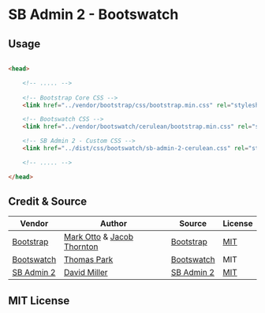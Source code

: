 # SB Admin 2 - Bootswatch

## Usage

```html

<head>

    <!-- ..... -->
    
    <!-- Bootstrap Core CSS -->
    <link href="../vendor/bootstrap/css/bootstrap.min.css" rel="stylesheet">

    <!-- Bootswatch CSS -->
    <link href="../vendor/bootswatch/cerulean/bootstrap.min.css" rel="stylesheet">

    <!-- SB Admin 2 - Custom CSS -->
    <link href="../dist/css/bootswatch/sb-admin-2-cerulean.css" rel="stylesheet">

    <!-- ..... -->

</head>

```

## Credit & Source

|Vendor|Author|Source|License|
|---|---|---|---|
|[Bootstrap](https://getbootstrap.com)|[Mark Otto](https://github.com/mdo) & [Jacob Thornton](https://github.com/fat)|[Bootstrap](https://github.com/twbs/bootstrap)|[MIT](https://github.com/twbs/bootstrap/blob/master/LICENSE)|
|[Bootswatch](http://bootswatch.com)|[Thomas Park](http://thomaspark.co)|[Bootswatch](https://github.com/thomaspark/bootswatch)|MIT|
|[SB Admin 2](http://startbootstrap.com/template-overviews/sb-admin-2/)|[David Miller](http://davidmiller.io/)|[SB Admin 2](https://github.com/BlackrockDigital/startbootstrap-sb-admin-2)|[MIT](https://github.com/BlackrockDigital/startbootstrap-sb-admin-2/blob/gh-pages/LICENSE)|

## MIT License

